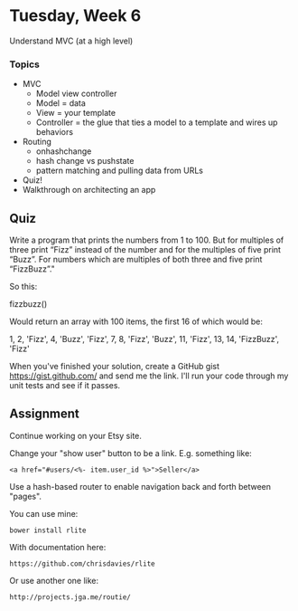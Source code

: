 # Tuesday, Week 6

Understand MVC (at a high level)

### Topics

- MVC
  - Model view controller
  - Model = data
  - View = your template
  - Controller = the glue that ties a model to a template and wires up behaviors
- Routing
  - onhashchange
  - hash change vs pushstate
  - pattern matching and pulling data from URLs
- Quiz!
- Walkthrough on architecting an app

## Quiz

Write a program that prints the numbers from 1 to 100.
But for multiples of three print “Fizz” instead of the
number and for the multiples of five print “Buzz”.
For numbers which are multiples of both three and
five print “FizzBuzz”."

So this:

fizzbuzz()

Would return an array with 100 items, the first 16 of
which would be:

  1,
  2,
  'Fizz',
  4,
  'Buzz',
  'Fizz',
  7,
  8,
  'Fizz',
  'Buzz',
  11,
  'Fizz',
  13,
  14,
  'FizzBuzz',
  'Fizz'

When you've finished your solution, create a GitHub gist
  https://gist.github.com/ and send me the link. I'll run your code through
  my unit tests and see if it passes.

## Assignment

Continue working on your Etsy site.

Change your "show user" button to be a link. E.g. something like:

    <a href="#users/<%- item.user_id %>">Seller</a>

Use a hash-based router to enable navigation back and forth between
"pages".

You can use mine:

    bower install rlite

With documentation here:

    https://github.com/chrisdavies/rlite

Or use another one like:

    http://projects.jga.me/routie/
